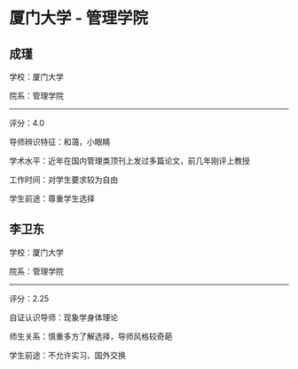 # 厦门大学 - 管理学院

## 成瑾

学校：厦门大学

院系：管理学院

* * *

评分：4.0

导师辨识特征：和蔼，小眼睛

学术水平：近年在国内管理类顶刊上发过多篇论文，前几年刚评上教授

工作时间：对学生要求较为自由

学生前途：尊重学生选择

## 李卫东

学校：厦门大学

院系：管理学院

* * *

评分：2.25

自证认识导师：现象学身体理论

师生关系：慎重多方了解选择，导师风格较奇葩

学生前途：不允许实习、国外交换
